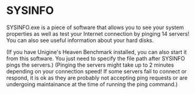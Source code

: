 # SYSINFO
SYSINFO.exe is a piece of software that allows you to see your system properties as well as test your Internet connection by pinging 14 servers! 
You can also see useful information about your hard disks. 

(If you have Unigine's Heaven Benchmark installed, you can also start it from this software. You just need to specify the file path after SYSINFO pings the servers.)
(Pinging the servers might take up to 2 minutes depending on your connection speed! If some servers fail to connect or respond, it is ok as they are probably not accepting 
ping requests or are undergoing maintainance at the time of running the ping command.)
